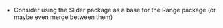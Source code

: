- Consider using the Slider package as a base for the Range package (or maybe even merge between them)
